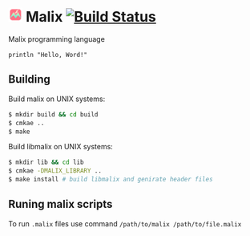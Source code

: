 # <img src="malix.svg" width=28 viewBox="20" > Malix [![Build Status](https://travis-ci.org/malix-fondation/Malix.svg?branch=master)](https://travis-ci.org/malix-fondation/Malix)
Malix programming language

```malix
println "Hello, Word!"
```

## Building

Build malix on UNIX systems:
```bash
$ mkdir build && cd build
$ cmkae ..
$ make
```

Build libmalix on UNIX systems:
```bash
$ mkdir lib && cd lib
$ cmkae -DMALIX_LIBRARY ..
$ make install # build libmalix and genirate header files
```

## Runing malix scripts

To run `.malix` files use command `/path/to/malix /path/to/file.malix`
